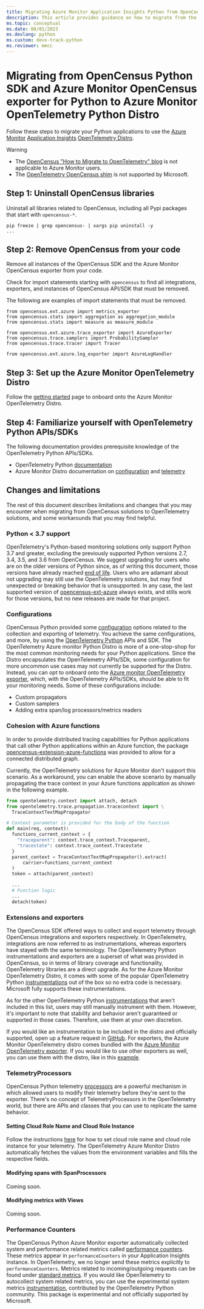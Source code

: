 ```yaml
---
title: Migrating Azure Monitor Application Insights Python from OpenCensus to OpenTelemetry
description: This article provides guidance on how to migrate from the Azure Monitor Application Insights Python SDK and OpenCensus exporter to OpenTelemetry.
ms.topic: conceptual
ms.date: 08/01/2023
ms.devlang: python
ms.custom: devx-track-python
ms.reviewer: mmcc
---
```

# Migrating from OpenCensus Python SDK and Azure Monitor OpenCensus exporter for Python to Azure Monitor OpenTelemetry Python Distro

Follow these steps to migrate your Python applications to use the [Azure Monitor](../overview.md) [Application Insights](./app-insights-overview.md) [OpenTelemetry Distro](./opentelemetry-enable.md?tabs=python).

> [!WARNING]
> - The [OpenCensus "How to Migrate to OpenTelemetry" blog](https://opentelemetry.io/blog/2023/sunsetting-opencensus/#how-to-migrate-to-opentelemetry) is not applicable to Azure Monitor users.
> - The [OpenTelemetry OpenCensus shim](https://pypi.org/project/opentelemetry-opencensus-shim/) is not supported by Microsoft.

## Step 1: Uninstall OpenCensus libraries

Uninstall all libraries related to OpenCensus, including all Pypi packages that start with `opencensus-*`.

```
pip freeze | grep opencensus- | xargs pip uninstall -y
...
```

## Step 2: Remove OpenCensus from your code

Remove all instances of the OpenCensus SDK and the Azure Monitor OpenCensus exporter from your code.

Check for import statements starting with `opencensus` to find all integrations, exporters, and instances of OpenCensus API/SDK that must be removed.

The following are examples of import statements that must be removed.

```
from opencensus.ext.azure import metrics_exporter
from opencensus.stats import aggregation as aggregation_module
from opencensus.stats import measure as measure_module

from opencensus.ext.azure.trace_exporter import AzureExporter
from opencensus.trace.samplers import ProbabilitySampler
from opencensus.trace.tracer import Tracer

from opencensus.ext.azure.log_exporter import AzureLogHandler
```

## Step 3: Set up the Azure Monitor OpenTelemetry Distro

Follow the [getting started](./opentelemetry-enable.md?tabs=python#get-started)
page to onboard onto the Azure Monitor OpenTelemetry Distro.

## Step 4: Familiarize yourself with OpenTelemetry Python APIs/SDKs

The following documentation provides prerequisite knowledge of the OpenTelemetry Python APIs/SDKs.

 - OpenTelemetry Python [documentation](https://opentelemetry-python.readthedocs.io/en/stable/)
 - Azure Monitor Distro documentation on [configuration](./opentelemetry-configuration.md?tabs=python) and [telemetry](./opentelemetry-add-modify.md?tabs=python)

## Changes and limitations

The rest of this document describes limitations and changes that you may
encounter when migrating from OpenCensus solutions to OpenTelemetry solutions,
and some workarounds that you may find helpful.

### Python < 3.7 support

OpenTelemetry's Python-based monitoring solutions only support Python 3.7 and greater, excluding the previously supported Python versions 2.7, 3.4, 3.5, and 3.6 from OpenCensus. We suggest upgrading for users who are on the older versions of Python since, as of writing this document, those versions have already reached [end of life](https://devguide.python.org/versions/). Users who are adamant about not upgrading may still use the OpenTelemetry solutions, but may find unexpected or breaking behavior that is unsupported. In any case, the last supported version of [opencensus-ext-azure](https://pypi.org/project/opencensus-ext-azure/) always exists, and stills work for those versions, but no new releases are made for that project.

### Configurations

OpenCensus Python provided some [configuration](https://github.com/census-instrumentation/opencensus-python#customization) options related to the collection and exporting of telemetry. You achieve the same configurations, and more, by using the [OpenTelemetry Python](https://opentelemetry-python.readthedocs.io/en/stable/) APIs and SDK. The OpenTelemetry Azure monitor Python Distro is more of a one-stop-shop for the most common monitoring needs for your Python applications. Since the Distro encapsulates the OpenTelemetry APIs/SDk, some configuration for more uncommon use cases may not currently be supported for the Distro. Instead, you can opt to onboard onto the [Azure monitor OpenTelemetry exporter](https://github.com/Azure/azure-sdk-for-python/tree/main/sdk/monitor/azure-monitor-opentelemetry-exporter), which, with the OpenTelemetry APIs/SDKs, should be able to fit your monitoring needs. Some of these configurations include:

- Custom propagators
- Custom samplers
- Adding extra span/log processors/metrics readers

### Cohesion with Azure functions

In order to provide distributed tracing capabilities for Python applications that call other Python applications within an Azure function, the package [opencensus-extension-azure-functions](https://pypi.org/project/opencensus-extension-azure-functions/) was provided to allow for a connected distributed graph.

Currently, the OpenTelemetry solutions for Azure Monitor don't support this scenario. As a workaround, you can enable the above scenario by manually propagating the trace context in your Azure functions application as shown in the following example.

```python
from opentelemetry.context import attach, detach
from opentelemetry.trace.propagation.tracecontext import \
  TraceContextTextMapPropagator

# Context parameter is provided for the body of the function
def main(req, context):
  functions_current_context = {
    "traceparent": context.trace_context.Traceparent,
    "tracestate": context.trace_context.Tracestate
  }
  parent_context = TraceContextTextMapPropagator().extract(
      carrier=functions_current_context
  )
  token = attach(parent_context)

  ...
  # Function logic
  ...
  detach(token)
```

### Extensions and exporters

The OpenCensus SDK offered ways to collect and export telemetry through OpenCensus integrations and exporters respectively. In OpenTelemetry, integrations are now referred to as instrumentations, whereas exporters have stayed with the same terminology. The OpenTelemetry Python instrumentations and exporters are a superset of what was provided in OpenCensus, so in terms of library coverage and functionality, OpenTelemetry libraries are a direct upgrade. As for the Azure Monitor OpenTelemetry Distro, it comes with some of the popular OpenTelemetry Python [instrumentations](.\opentelemetry-add-modify.md?tabs=python#included-instrumentation-libraries) out of the box so no extra code is necessary. Microsoft fully supports these instrumentations.

As for the other OpenTelemetry Python [instrumentations](https://github.com/open-telemetry/opentelemetry-python-contrib/tree/main/instrumentation) that aren't included in this list, users may still manually instrument with them. However, it's important to note that stability and behavior aren't guaranteed or supported in those cases. Therefore, use them at your own discretion.

 If you would like an instrumentation to be included in the distro and officially supported, open up a feature request in [GitHub](https://github.com/microsoft/ApplicationInsights-Python/issues). For exporters, the Azure Monitor OpenTelemetry distro comes bundled with the [Azure Monitor OpenTelemetry exporter](https://pypi.org/project/azure-monitor-opentelemetry-exporter/). If you would like to use other exporters as well, you can use them with the distro, like in this [example](./opentelemetry-configuration.md?tabs=python#enable-the-otlp-exporter).

### TelemetryProcessors

OpenCensus Python telemetry [processors](./api-filtering-sampling.md#opencensus-python-telemetry-processors) are a powerful mechanism in which allowed users to modify their telemetry before they're sent to the exporter. There's no concept of TelemetryProcessors in the OpenTelemetry world, but there are APIs and classes that you can use to replicate the same behavior.

#### Setting Cloud Role Name and Cloud Role Instance

Follow the instructions [here](./opentelemetry-configuration.md?tabs=python#set-the-cloud-role-name-and-the-cloud-role-instance) for how to set cloud role name and cloud role instance for your telemetry. The OpenTelemetry Azure Monitor Distro automatically fetches the values from the environment variables and fills the respective fields.

#### Modifying spans with SpanProcessors

Coming soon.

#### Modifying metrics with Views

Coming soon.

### Performance Counters

The OpenCensus Python Azure Monitor exporter automatically collected system and performance related metrics called [performance counters](https://github.com/census-instrumentation/opencensus-python/tree/master/contrib/opencensus-ext-azure#performance-counters). These metrics appear in `performanceCounters` in your Application Insights instance. In OpenTelemetry, we no longer send these metrics explicitly to `performanceCounters`. Metrics related to incoming/outgoing requests can be found under [standard metrics](./standard-metrics.md). If you would like OpenTelemetry to autocollect system related metrics, you can use the experimental system metrics [instrumentation](https://github.com/open-telemetry/opentelemetry-python-contrib/tree/main/instrumentation/opentelemetry-instrumentation-system-metrics), contributed by the OpenTelemetry Python community. This package is experimental and not officially supported by Microsoft.